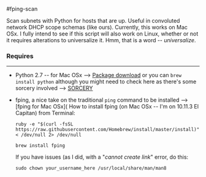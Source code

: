 #fping-scan

Scan subnets with Python for hosts that are up. Useful in convoluted network DHCP scope schemas (like ours).
Currently, this works on Mac OSx. I fully intend to see if this script will also work on Linux, whether or not
it requires alterations to universalize it. Hmm, that is a word -- *universalize*.

### **Requires**
-----------------
* Python 2.7 -- for Mac OSx --> [Package download](https://www.python.org/downloads/release/python-2711/)
  or you can `brew install python` although you might need to check here as there's some sorcery 
  involved --> [SORCERY](https://www.python.org/downloads/release/python-2711/)
  
* fping, a nice take on the traditional `ping` command to be installed --> [fping for Mac OSx](
    How to install fping (on Mac OSx -- I'm on 10.11.3 El Capitan) from Terminal:

    ```ruby -e "$(curl -fsSL https://raw.githubusercontent.com/Homebrew/install/master/install)" < /dev/null 2> /dev/null```

    ```brew install fping```

    If you have issues (as I did, with a "*cannot create link*" error, do this:

    ```sudo chown your_username_here /usr/local/share/man/man8```

